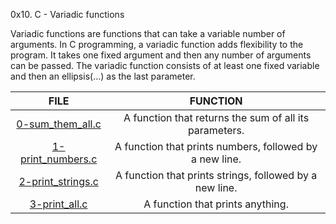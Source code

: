 0x10. C - Variadic functions

Variadic functions are functions that can take a variable number of arguments. In C programming, a variadic function adds flexibility to the program. It takes one fixed argument and then any number of arguments can be passed. The variadic function consists of at least one fixed variable and then an ellipsis(…) as the last parameter.

| FILE | FUNCTION |
| :---: | :---: |
| [0-sum_them_all.c](https://github.com/Didimukhtar/alx-low_level_programming/blob/b1bf6bad7d6c25f656597c71ac2df2cc27579df1/0x10-variadic_functions/0-sum_them_all.c) | A function that returns the sum of all its parameters.|
| [1-print_numbers.c](https://github.com/Didimukhtar/alx-low_level_programming/blob/b1bf6bad7d6c25f656597c71ac2df2cc27579df1/0x10-variadic_functions/1-print_numbers.c) | A function that prints numbers, followed by a new line. |
| [2-print_strings.c](https://github.com/Didimukhtar/alx-low_level_programming/blob/b1bf6bad7d6c25f656597c71ac2df2cc27579df1/0x10-variadic_functions/2-print_strings.c) | A function that prints strings, followed by a new line. |
| [3-print_all.c](https://github.com/Didimukhtar/alx-low_level_programming/blob/b1bf6bad7d6c25f656597c71ac2df2cc27579df1/0x10-variadic_functions/3-print_all.c) | A function that prints anything. |